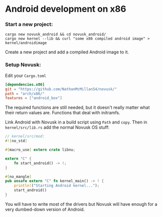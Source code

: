 # Android development on x86

### Start a new project:
```commandline
cargo new novusk_android && cd novusk_android/
cargo new kernel --lib && curl "some x86 compiled android image" > kernel/androidimage
```

Create a new project and add a compiled Android image to it.

### Setup Novusk:

Edit your ``Cargo.toml``
```toml
[dependencies.x86]
git = "https://github.com/NathanMcMillan54/novusk/"
path = "arch/x86/"
features = ["android_box"]
```

The required functions are still needed, but it doesn't really matter what their return values are. Functions that deal
with initramfs.

Link Android with Novusk in a build script using ``Path`` and ``copy``. Then in ``kernel/src/lib.rs`` add the normal 
Novusk OS stuff:

```rust
// kernel/src/mod:
#![no_std]

#[macro_use] extern crate libnu;

extern "C" {
    fn start_android() -> !;
}

#[no_mangle]
pub unsafe extern "C" fn kernel_main() -> ! {
    println!("Starting Android kernel...");
    start_android()
}
```

You will have to write most of the drivers but Novusk will have enough for a very dumbed-down version of Android.